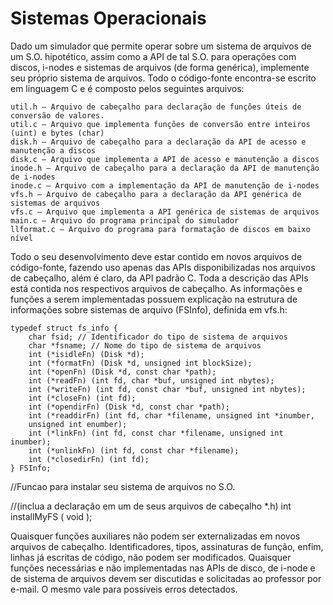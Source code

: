 # Sistemas Operacionais

Dado um simulador que permite operar sobre um sistema de arquivos de um S.O. hipotético, assim
como a API de tal S.O. para operações com discos, i-nodes e sistemas de arquivos (de forma
genérica), implemente seu próprio sistema de arquivos. Todo o código-fonte encontra-se escrito em
linguagem C e é composto pelos seguintes arquivos:

    util.h – Arquivo de cabeçalho para declaração de funções úteis de conversão de valores.
    util.c – Arquivo que implementa funções de conversão entre inteiros (uint) e bytes (char)
    disk.h – Arquivo de cabeçalho para a declaração da API de acesso e manutenção a discos
    disk.c – Arquivo que implementa a API de acesso e manutenção a discos
    inode.h – Arquivo de cabeçalho para a declaração da API de manutenção de i-nodes
    inode.c – Arquivo com a implementação da API de manutenção de i-nodes
    vfs.h – Arquivo de cabeçalho para a declaração da API genérica de sistemas de arquivos
    vfs.c – Arquivo que implementa a API genérica de sistemas de arquivos
    main.c – Arquivo do programa principal do simulador
    llformat.c – Arquivo do programa para formatação de discos em baixo nível


Todo o seu desenvolvimento deve estar contido em novos arquivos de código-fonte, fazendo uso
apenas das APIs disponibilizadas nos arquivos de cabeçalho, além é claro, da API padrão C.
Toda a descrição das APIs está contida nos respectivos arquivos de cabeçalho.
As informações e funções a serem implementadas possuem explicação na estrutura de informações
sobre sistemas de arquivo (FSInfo), definida em vfs.h:

    typedef struct fs_info {
        char fsid; // Identificador do tipo de sistema de arquivos
        char *fsname; // Nome do tipo de sistema de arquivos
        int (*isidleFn) (Disk *d);
        int (*formatFn) (Disk *d, unsigned int blockSize);
        int (*openFn) (Disk *d, const char *path);
        int (*readFn) (int fd, char *buf, unsigned int nbytes);
        int (*writeFn) (int fd, const char *buf, unsigned int nbytes);
        int (*closeFn) (int fd);
        int (*opendirFn) (Disk *d, const char *path);
        int (*readdirFn) (int fd, char *filename, unsigned int *inumber,
        unsigned int enumber);
        int (*linkFn) (int fd, const char *filename, unsigned int inumber);
        int (*unlinkFn) (int fd, const char *filename);
        int (*closedirFn) (int fd);
    } FSInfo;
    
    
  //Funcao para instalar seu sistema de arquivos no S.O.
  
  //(inclua a declaração em um de seus arquivos de cabeçalho *.h)
           int installMyFS ( void );
    
Quaisquer funções auxiliares não podem ser externalizadas em novos arquivos de cabeçalho.
Identificadores, tipos, assinaturas de função, enfim, linhas já escritas de código, não podem ser
modificados.
Quaisquer funções necessárias e não implementadas nas APIs de disco, de i-node e de sistema de
arquivos devem ser discutidas e solicitadas ao professor por e-mail. O mesmo vale para possíveis
erros detectados.
